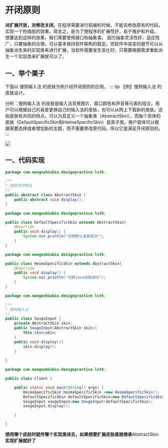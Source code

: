 # 开闭原则

**对扩展开放，对修改关闭**。在程序需要进行拓展的时候，不能去修改原有的代码，实现一个热插拔的效果。简言之，是为了使程序的扩展性好，易于维护和升级。
想要达到这样的效果，我们需要使用接口和抽象类。
因为抽象灵活性好，适应性广，只要抽象的合理，可以基本保持软件架构的稳定。而软件中易变的细节可以从抽象派生来的实现类来进行扩展，当软件需要发生变化时，只需要根据需求重新派生一个实现类来扩展就可以了。
## 一、举个栗子

下面以 搜狗输入法 的皮肤为例介绍开闭原则的应用。
::: tip 【例】搜狗输入法 的皮肤设计。

分析：搜狗输入法 的皮肤是输入法背景图片、窗口颜色和声音等元素的组合。用户可以根据自己的喜爱更换自己的输入法的皮肤，也可以从网上下载新的皮肤。这些皮肤有共同的特点，可以为其定义一个抽象类（AbstractSkin），而每个具体的皮肤（DefaultSpecificSkin和HeimaSpecificSkin）是其子类。用户窗体可以根据需要选择或者增加新的主题，而不需要修改原代码，所以它是满足开闭原则的。
:::



![](https://raw.gitmirror.com/KwFruit/basic-picture-service/note-v1.0.0/img/202309121110938.png)
## 一、代码实现

```java
package com.mangoubiubiu.designpractice.lsth;

/**
* 皮肤共同特征
*/
public abstract class AbstractSkin {
    public abstract void display();
}

```

```java
package com.mangoubiubiu.designpractice.lsth;

public class DefaultSpecificSkin extends AbstractSkin{
    @Override
    public void display() {
        System.out.println("切换默认皮肤成功");
    }
}

```

```java
package com.mangoubiubiu.designpractice.lsth;

public class HeimaSpecificSkin extends AbstractSkin{
    @Override
    public void display() {
        System.out.println("切换java皮肤成功");
    }
}

```
```java
package com.mangoubiubiu.designpractice.lsth;

/**
* 搜狗输入法
*/
public class SougoInput {
    private AbstractSkin skin;
    public SougoInput(AbstractSkin skin){
        this.skin=skin;
    }
    public void display(){
        skin.display();
    }
    
}

```
```java
package com.mangoubiubiu.designpractice.lsth;

public class Client {

    public static void main(String[] args) {
        HeimaSpecificSkin heimaSpecificSkin =new HeimaSpecificSkin();
        DefaultSpecificSkin defaultSpecificSkin=new DefaultSpecificSkin();
        SougoInput sougoInput=new SougoInput(defaultSpecificSkin);
        sougoInput.display();

    }

}

```
**想用哪个皮肤时就传哪个实现类进去，如果想要扩展皮肤直接继承**AbstractSkin**实现扩展就好了**
